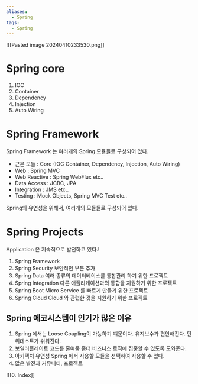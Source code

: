 ```yaml
---
aliases:
  - Spring
tags:
  - Spring
---
```

![[Pasted image 20240410233530.png]]
# Spring core
1. IOC
2. Container
3. Dependency
4. Injection
5. Auto Wiring

# Spring Framework
Spring Framework 는 여러개의 Spring 모듈들로 구성되어 있다.

- 근본 모듈 : Core (IOC Container, Dependency, Injection, Auto Wiring)
- Web : Spring MVC
- Web Reactive : Spring WebFlux etc..
- Data Access : JCBC, JPA 
- Integration : JMS etc..
- Testing : Mock Objects, Spring MVC Test etc..

Spring의 유연성을 위해서, 여러개의 모듈들로 구성되어 있다.

# Spring Projects
Application 은 지속적으로 발전하고 있다.!

1. Spring Framework
2. Spring Security
		보안적인 부분 추가
3. Spring Data
   여러 종류의 데이터베이스를 통합관리 하기 위한 프로젝트
4. Spring Integration
   다른 애플리케이션과의 통합을 지원하기 위한 프로젝트
5. Spring Boot
   Micro Service 를 빠르게 만들기 위한 프로젝트
6. Spring Cloud
   Cloud 와 관련한 것을 지원하기 위한 프로젝트
## Spring 에코시스템이 인기가 많은 이유
1. Spring 에서는 Loose Coupling이 가능하기 떄문이다.
   유지보수가 편안해진다.
   단위테스트가 쉬워진다.
2. 보일러플레이트 코드를 줄여줌
   좀더 비즈니스 로직에 집중할 수 있도록 도와준다.
3. 아키텍처 유연성
   Spring 에서 사용할 모듈을 선택하여 사용할 수 있다.
4. 많은 발전과 커뮤니티, 프로젝트






![[0. Index]]

